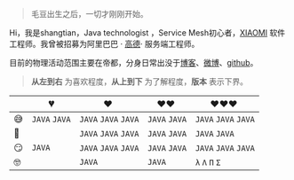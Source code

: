 > 毛豆出生之后，一切才刚刚开始。

Hi，我是shangtian，Java technologist ，Service Mesh初心者，[XIAOMI](https://www.mi.com/) 软件工程师。我曾被招募为阿里巴巴 · [高德](https://lbs.amap.com/)· 服务端工程师。

目前的物理活动范围主要在帝都，分身日常出没于[博客](http://alishangtian.com)、[微博](https://weibo.com/maoxiaobing007)、[github](https://github.com/alishangtian)。

> __从左到右__ 为喜欢程度，__从上到下__ 为了解程度，__版本__ 表示下界。

|     | 💔️            | ❤️ ️                   | ❤️❤️ ️             | ❤️❤️❤️ ️               |
| --- | ------------- | ---------------------| -----------------| ---------------------|
| 😅  | `JAVA` `JAVA` | `JAVA` `JAVA` `JAVA` | `JAVA` `JAVA`   | `JAVA` `JAVA` `JAVA` |
| 🧐  |               | `JAVA` `JAVA`  `JAVA`| `JAVA` `JAVA`   | `JAVA` `JAVA`        |
| 😏  | `JAVA`        | `JAVA` `JAVA` `JAVA` | `JAVA` `JAVA`   | `JAVA` `JAVA` `JAVA` |
| 🤓  |               | `JAVA`               | `JAVA`          | `λ` `Λ` `Π` `Σ`      |
